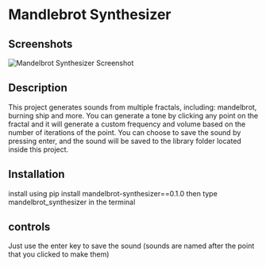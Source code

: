 # Mandlebrot Synthesizer

## Screenshots
![Mandelbrot Synthesizer Screenshot](https://github.com/yahia-svg/terminalcraft/blob/main/submissions/MandelbrotSynthesizer/Screenshot%202025-06-22%20084723.png?raw=true)


## Description

This project generates sounds from multiple fractals, including: mandelbrot, burning ship and more. You can generate a tone by clicking any point on the fractal and it will generate a custom frequency and volume based on the number of iterations of the point. You can choose to save the sound by pressing enter, and the sound will be saved to the library folder located inside this project.

## Installation

install using pip install mandelbrot-synthesizer==0.1.0 then type mandelbrot_synthesizer in the terminal

## controls

Just use the enter key to save the sound (sounds are named after the point that you clicked to make them)